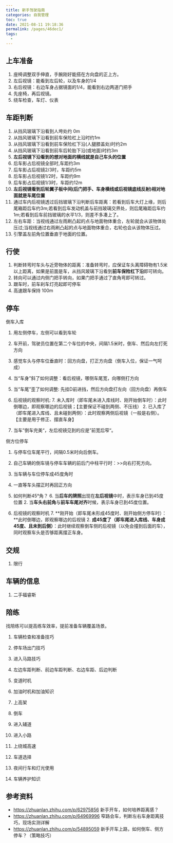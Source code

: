 ```yaml
---
title: 新手驾驶指南
categories: 自我管理
toc: true
date: 2021-08-11 19:18:36
permalink: /pages/46dec1/
tags: 
  - 
---
```




## 上车准备

1. 座椅调整双手伸直，手腕刚好能搭在方向盘的正上方。
2. 左后视镜：能看到左后轮，以及车身的1/4
3. 右后视镜：右边车身占据镜面的1/4，能看到右边两道门把手
4. 先座椅，再后视镜。
5. 绕车检查，车灯、仪表

## 车距判断

1. 从挡风玻璃下沿看到人垮处约 0m
2. 从挡风玻璃下沿看到前车保险杠上沿时约1m
3. 从挡风玻璃下沿看到前车保险杠下沿(人腿膝盖处)时约2m
4. 从挡风玻璃下沿看到前车后轮胎下沿(或地面)时约3m
5. **左后视镜下沿看到的想对地面的横线就是自己车头的位置**
6. 后车影占后视镜全部时,车距约3m
7. 后车影占后视镜2/3时，车距约5m
8. 后车影占后视镜1/2时，车距约9m
9. 后车影占后视镜1/3时，车距约12m
10. **左后视镜看到后轮翼子板中间(后门把手、车身横线或后视镜底线反射)相对地面就是车尾位置**
11. 通过车内后视镜透过后挡玻璃下沿判断后车距离：若看到后车大灯上缘，则后尾箱距后车约3m;若看到后车发动机盖与前挡玻璃交界处，则后尾箱距后车约1m;若看到后车前挡玻璃的水平1/3，则差不多凑上了。
12. 左右车距：当视线通过左雨刷凸起的点与地面物体重合，左轮就会从该物体处压过;当视线通过右雨刷凸起的点与地面物体重合，右轮也会从该物体压过。
13. 引擎盖左前角位置垂直于地面的位置。

## 行使

1. 判断转弯时车头与近旁物体的距离：准备转弯时，应保证车头离障碍物有1.5米以上距离，如果是前面是车，从挡风玻璃下沿看到**前车保险杠下沿**即可转向。
2. 转向可以通过内侧门把手转向，如果门把手通过了直角弯即可转过。
3. 跟车时，前车刹车灯亮起即可停车
4. 高速跟车保持 100m

## 停车

倒车入库

1. 用左侧停车，左侧可以看到车轮

2. 车开前，驾驶员位置在第二个车位的中央，间隔1.5米时，倒车、然后向左打死方向

3. 感觉车头与停车位垂直时：回方向盘，打正方向盘（倒车入位，保证一气呵成）

4. 当“车身”斜了如何调整：看后视镜，哪侧车尾宽，向哪侧打方向

5. 当“车尾”歪了如何调整: 先挂D前进挡，然后方向盘打左向（回方向盘）再倒车

6. 后视镜的观察时机:
   7. 	未入库时（即车尾未进入库线时、刚开始倒车时）：此时倒哪边，即观察哪边的后视镜；【主要保证不碰到两侧、不压线）
   2. 已入库了（即车尾进入库线、且未碰到两侧）：此时观察两侧后视镜（一般是右侧）。【主要是用于修正、摆直车身】

7. 当车”倒车完美“，左后视镜见到的应是”前宽后窄“。

   

侧方位停车

1. 与停车位车尾平行，间隔0.5米时向后倒车。

2. 自己车辆的倒车镜与停车车辆的前后门中柱平行时：>>向右打死方向。

3. 当车辆与车位停车成45度角时

4. 一直等车头摆正时再回正方向

5. 如何判断45°角？
   6. 		当**后车的牌照**出现在**左后视镜**中时，表示车身已到45度位置
   2. 当**车头右前角**与**前车车尾对齐**时候，表示车身已到45度位置。

6. 后视镜的观察时机
   7. 	**刚开始（即车尾未形成45度时、刚开始侧方停车时）：**此时倒哪边，即观察哪边的后视镜
   2. **成45度了（即车尾进入库线、车身成45度、且未到后侧）**：此时继续观察倒车侧的后视镜（以免会撞到后面的车），同时观察车头是否够距离摆正车身。


## 交规

1. 限行



## 车辆的信息

1. 二手福睿斯



## 陪练

找陪练可以提高练车效率，提前准备车辆覆盖场景。

1. 车辆检查和准备技巧

2. 停车场出门技巧

3. 进入马路技巧

4. 左边车距判断、前边车距判断、右边车距、后边判断

5. 变道时机

6. 加油时机和加油知识

7. 上高架

8. 倒车

9. 进入辅道

10. 进入小路

11. 上绕城高速

12. 车道选择

13. 夜间行车和灯光使用

14. 车辆养护知识

    



## 参考资料

- https://zhuanlan.zhihu.com/p/62975856 新手开车，如何培养距离感？
- https://zhuanlan.zhihu.com/p/64969996 窄路会车，判断左右车身距离技巧，现场实测详解
- https://zhuanlan.zhihu.com/p/54895059 新手开车上路，如何倒车、侧方停车？（策略技巧）

